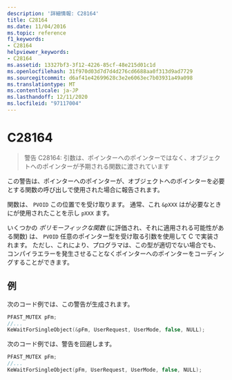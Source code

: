 ```yaml
---
description: '詳細情報: C28164'
title: C28164
ms.date: 11/04/2016
ms.topic: reference
f1_keywords:
- C28164
helpviewer_keywords:
- C28164
ms.assetid: 13327bf3-3f12-4226-85cf-48e215d01c1d
ms.openlocfilehash: 31f970d03d7d7d4d276cd6688aa0f313d9ad7729
ms.sourcegitcommit: d6af41e42699628c3e2e6063ec7b03931a49a098
ms.translationtype: MT
ms.contentlocale: ja-JP
ms.lasthandoff: 12/11/2020
ms.locfileid: "97117004"
---
```

# <a name="c28164"></a>C28164

> 警告 C28164: 引数は、ポインターへのポインターではなく、オブジェクトへのポインターが予期される関数に渡されています

この警告は、ポインターへのポインターが、オブジェクトへのポインターを必要とする関数の呼び出しで使用された場合に報告されます。

関数は、 `PVOID` この位置でを受け取ります。 通常、これ `&pXXX` はが必要なときにが使用されたことを示し `pXXX` ます。

いくつかの *ポリモーフィックな関数* (に評価され、それに適用される可能性がある関数) は、 `PVOID` 任意のポインター型を受け取る引数を使用して C で実装されます。 ただし、これにより、プログラマは、この型が適切でない場合でも、コンパイラエラーを発生させることなくポインターへのポインターをコーディングすることができます。

## <a name="example"></a>例

次のコード例では、この警告が生成されます。

```cpp
PFAST_MUTEX pFm;
//...
KeWaitForSingleObject(&pFm, UserRequest, UserMode, false, NULL);
```

次のコード例では、警告を回避します。

```cpp
PFAST_MUTEX pFm;
//...
KeWaitForSingleObject(pFm, UserRequest, UserMode, false, NULL);
```

